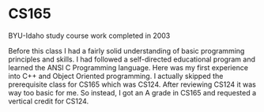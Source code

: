 # CS165
BYU-Idaho study course work completed in 2003

Before this class I had a fairly solid understanding of basic programming principles and skills. I had followed a self-directed educational program and learned the ANSI C Programming language. Here was my first experience into C++ and Object Oriented programming.
I actually skipped the prerequisite class for CS165 which was CS124. After reviewing CS124 it was way too basic for me. So instead, I got an A grade in CS165 and requested a vertical credit for CS124.
